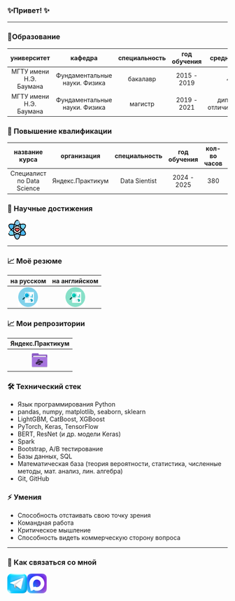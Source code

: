 ### ✨Привет! ✨

---
### 🚀Образование
|университет|кафедра|специальность|год обучения|средний балл|
|:----:|:-----:|:----:|:-----:|:-----:|
|МГТУ имени Н.Э. Баумана| Фундаментальные науки. Физика |бакалавр|2015 - 2019| 4.7 |
|МГТУ имени Н.Э. Баумана| Фундаментальные науки. Физика |магистр| 2019 - 2021 | диплом с отличием(4.94) |



### 🚀 Повышение квалификации
|название курса|организация|специальность|год обучения| кол-во часов | документ |
|:----:|:-----:|:----:|:-----:|:-----:| :-----:|
|Специалист по Data Science| Яндекс.Практикум |Data Sientist |2024 - 2025| 380 |<a href="https://github.com/ValentinaZubareva2906/ValentinaZubareva2906/blob/main/%D0%94%D0%B8%D0%BF%D0%BB%D0%BE%D0%BC_RU_%D0%97%D1%83%D0%B1%D0%B0%D1%80%D0%B5%D0%B2%D0%B0_2025-11197-007.pdf"> <img align="center" width="45px" src="certificate.png" /></a> |



### 🔬 Научные достижения
<a href="https://github.com/ValentinaZubareva2906/ValentinaZubareva2906/blob/main/%D0%BC%D0%BE%D0%B8_%D0%BD%D0%B0%D1%83%D1%87%D0%BD%D1%8B%D0%B5_%D0%B4%D0%BE%D1%81%D1%82%D1%8F%D0%B6%D0%B5%D0%BD%D0%B8%D1%8F.pdf"><img align="center" width="45px" src="nauka.png" /></a>

---

### 📈 Моё резюме
| на русском | на английском|
|:----:|:-----:|
|<a href= "https://github.com/ValentinaZubareva2906/ValentinaZubareva2906/blob/main/%D1%80%D0%B5%D0%B7%D1%8E%D0%BC%D0%B5_%D1%80%D1%83%D1%81%D1%81.pdf"><img align="center" width="45px" src="analytics_1.png" /></a> | <a href = "https://github.com/ValentinaZubareva2906/ValentinaZubareva2906/blob/main/Resume_Zubareva_VK.pdf"><img align="center" width="45px" src="analytics_2.png" /></a> |

### 📈 Мои репрозитории
|Яндекс.Практикум|  
|:----:|
|<a href= "https://github.com/ValentinaZubareva2906/yandex_practicum"> <img align="center" width="45px" src="yandex.png" /></a> | 



### 🛠 Технический стек
*   Язык программирования Python
*   pandas, numpy, matplotlib, seaborn, sklearn
*   LightGBM, CatBoost, XGBoost
*   PyTorch, Keras, TensorFlow
*   BERT, ResNet (и др. модели Keras)
*   Spark
*   Bootstrap, A/B тестирование
*   Базы данных, SQL
*   Математическая база (теория вероятности, статистика, численные методы, мат. анализ, лин. алгебра)
*   Git, GitHub

### ⚡ Умения
*   Способность отстаивать свою точку зрения
*   Командная работа
*   Критическое мышление
*   Способность видеть коммерческую сторону вопроса
---


### 💬 Как связаться со мной 
<a href="https://t.me/mudriy_pups_100_hp"><img align="left" width="45px" src="telegram-logo.pnd" /></a>
<a href="https://max.ru/u/f9LHodD0cOJhYSH5fY88U_Zq53Vz2uo4K_VBXCMXdndFWJIcsTgzbY57lZI"><img align="left" width="45px" src="max-logo.png" /></a>

<!--
**ValentinaZubareva2906/ValentinaZubareva2906** is a ✨ _special_ ✨ repository because its `README.md` (this file) appears on your GitHub profile.

Here are some ideas to get you started:

- 🔭 I’m currently working on ...
- 🌱 I’m currently learning ...
- 👯 I’m looking to collaborate on ...
- 🤔 I’m looking for help with ...
- 💬 Ask me about ...
- 📫 How to reach me: ...
- 😄 Pronouns: ...
- ⚡ Fun fact: ...
-->
